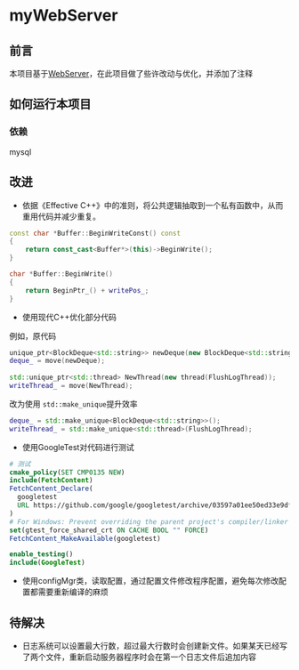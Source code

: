 # myWebServer

## 前言

本项目基于[WebServer](https://github.com/markparticle/WebServer)，在此项目做了些许改动与优化，并添加了注释

## 如何运行本项目

### 依赖

mysql

## 改进

- 依据《Effective C++》中的准则，将公共逻辑抽取到一个私有函数中，从而重用代码并减少重复。

```cpp
const char *Buffer::BeginWriteConst() const
{
    return const_cast<Buffer*>(this)->BeginWrite();
}

char *Buffer::BeginWrite()
{
    return BeginPtr_() + writePos_;
}
```

- 使用现代C++优化部分代码

例如，原代码

```cpp
unique_ptr<BlockDeque<std::string>> newDeque(new BlockDeque<std::string>);
deque_ = move(newDeque);
  
std::unique_ptr<std::thread> NewThread(new thread(FlushLogThread));
writeThread_ = move(NewThread);
```

改为使用 `std::make_unique`提升效率

```cpp
deque_ = std::make_unique<BlockDeque<std::string>>();
writeThread_ = std::make_unique<std::thread>(FlushLogThread);
```

- 使用GoogleTest对代码进行测试

```cmake
# 测试
cmake_policy(SET CMP0135 NEW)
include(FetchContent)
FetchContent_Declare(
  googletest
  URL https://github.com/google/googletest/archive/03597a01ee50ed33e9dfd640b249b4be3799d395.zip
)
# For Windows: Prevent overriding the parent project's compiler/linker settings
set(gtest_force_shared_crt ON CACHE BOOL "" FORCE)
FetchContent_MakeAvailable(googletest)

enable_testing()
include(GoogleTest)
```

- 使用configMgr类，读取配置，通过配置文件修改程序配置，避免每次修改配置都需要重新编译的麻烦

## 待解决

- 日志系统可以设置最大行数，超过最大行数时会创建新文件。如果某天已经写了两个文件，重新启动服务器程序时会在第一个日志文件后追加内容
